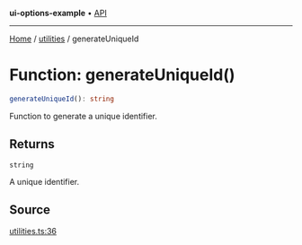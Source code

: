**ui-options-example** • [API](../../README.md)

***

[Home](../../README.md) / [utilities](../README.md) / generateUniqueId

# Function: generateUniqueId()

```ts
generateUniqueId(): string
```

Function to generate a unique identifier.

## Returns

`string`

A unique identifier.

## Source

[utilities.ts:36](https://github.com/tgreyuk/typedoc-plugin-markdown-examples/blob/3728586/examples/01-typedoc-plugin-markdown/src/utilities.ts#L36)
